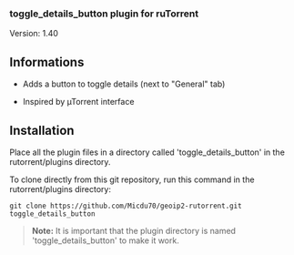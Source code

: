 ### toggle_details_button plugin for ruTorrent

Version: 1.40

## Informations

- Adds a button to toggle details (next to "General" tab)

- Inspired by µTorrent interface

## Installation

Place all the plugin files in a directory called 'toggle_details_button' in the rutorrent/plugins directory.

To clone directly from this git repository, run this command in the rutorrent/plugins directory:

`git clone https://github.com/Micdu70/geoip2-rutorrent.git toggle_details_button`

 > **Note:** It is important that the plugin directory is named 'toggle_details_button' to make it work.
